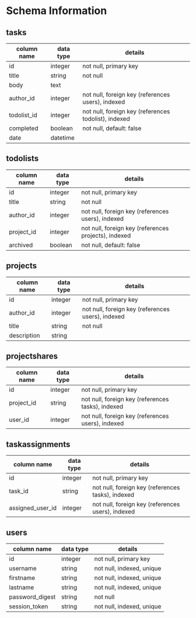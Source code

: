 # Schema Information

## tasks
column name | data type | details
------------|-----------|-----------------------
id               | integer   | not null, primary key
title            | string    | not null
body             | text      |
author_id        | integer   | not null, foreign key (references users), indexed
todolist_id      | integer   | not null, foreign key (references todolist), indexed
completed        | boolean   | not null, default: false
date             | datetime  |


## todolists
column name | data type | details
------------|-----------|-----------------------
id          | integer   | not null, primary key
title       | string    | not null
author_id   | integer   | not null, foreign key (references users), indexed
project_id  | integer   | not null, foreign key (references projects), indexed
archived    | boolean   | not null, default: false

## projects
column name | data type | details
------------|-----------|-----------------------
id          | integer   | not null, primary key
author_id   | integer   | not null, foreign key (references users), indexed
title       | string    | not null
description | string    |

## projectshares
column name | data type | details
------------|-----------|-----------------------
id                   | integer   | not null, primary key
project_id           | string    | not null, foreign key (references tasks), indexed
user_id              | integer   | not null, foreign key (references users), indexed

## taskassignments
column name | data type | details
------------|-----------|-----------------------
id                 | integer   | not null, primary key
task_id            | string    | not null, foreign key (references tasks), indexed
assigned_user_id   | integer   | not null, foreign key (references users), indexed

## users
column name     | data type | details
----------------|-----------|-----------------------
id              | integer   | not null, primary key
username        | string    | not null, indexed, unique
firstname       | string    | not null, indexed, unique
lastname        | string    | not null, indexed, unique
password_digest | string    | not null
session_token   | string    | not null, indexed, unique
